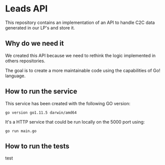 # Leads API

This repository contains an implementation of an API to handle C2C data generated in our LP's and store it.

## Why do we need it

We created this API because we need to rethink the logic implemented in others repositories.

The goal is to create a more maintainable code using the capabilities of Go! language.


## How to run the service

This service has been created with the following GO version:
```
go version go1.11.5 darwin/amd64
```

It's a HTTP service that could be run locally on the 5000 port using:
```
go run main.go
```

## How to run the tests


test